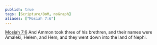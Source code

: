 ```yaml
---
publish: true
tags: [Scripture/BoM, noGraph]
aliases: ["Mosiah 7:6"]
---
```

[Mosiah 7:6](https://churchofjesuschrist.org/study/scriptures/bofm/mosiah/7?lang=eng&id=p6#p6) And Ammon took three of his brethren, and their names were Amaleki, Helem, and Hem, and they went down into the land of Nephi.
